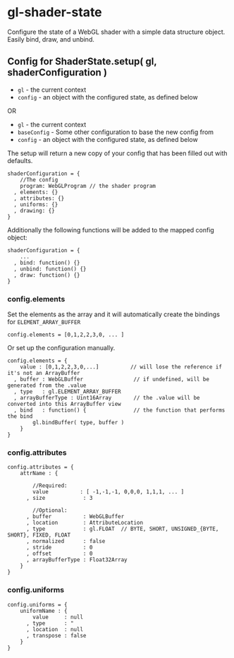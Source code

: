 # gl-shader-state

Configure the state of a WebGL shader with a simple data structure object. Easily bind, draw, and unbind.

## Config for ShaderState.setup( gl, shaderConfiguration )

 * `gl` - the current context
 * `config` - an object with the configured state, as defined below
 
OR

 * `gl` - the current context
 * `baseConfig` - Some other configuration to base the new config from
 * `config` - an object with the configured state, as defined below


The setup will return a new copy of your config that has been filled out with defaults.

	shaderConfiguration = {
	    //The config
	    program: WebGLProgram // the shader program
	  , elements: {}
	  , attributes: {}
	  , uniforms: {}
	  , drawing: {}
	}

Additionally the following functions will be added to the mapped config object:

	shaderConfiguration = { 
	    ...
	  , bind: function() {}
	  , unbind: function() {}
	  , draw: function() {}
	}


### config.elements

Set the elements as the array and it will automatically create the bindings for `ELEMENT_ARRAY_BUFFER`

	config.elements = [0,1,2,2,3,0, ... ]

Or set up the configuration manually.

	config.elements = {
	    value : [0,1,2,2,3,0,...]          // will lose the reference if it's not an ArrayBuffer
	  , buffer : WebGLBuffer                // if undefined, will be generated from the .value
	  , type   : gl.ELEMENT_ARRAY_BUFFER
	  , arrayBufferType : Uint16Array       // the .value will be converted into this ArrayBuffer view
	  , bind   : function() {               // the function that performs the bind
	        gl.bindBuffer( type, buffer )
	    }
	}

### config.attributes

	config.attributes = {
		attrName : {
			
			//Required:
			value          : [ -1,-1,-1, 0,0,0, 1,1,1, ... ]
		  , size            : 3
		  
		  	//Optional:		  
		  , buffer          : WebGLBuffer
		  , location        : AttributeLocation
		  , type            : gl.FLOAT  // BYTE, SHORT, UNSIGNED_{BYTE, SHORT}, FIXED, FLOAT
		  , normalized      : false
		  , stride          : 0
		  , offset          : 0
		  , arrayBufferType : Float32Array
		}
	}



### config.uniforms

	config.uniforms = {
	    uniformName : {
	       	value     : null
	      ,	type      : "
	      , location  : null
	      ,	transpose : false
	    }
	}

